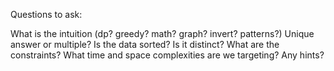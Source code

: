 Questions to ask:

What is the intuition (dp? greedy? math? graph? invert? patterns?) 
Unique answer or multiple?
Is the data sorted? Is it distinct? What are the constraints?
What time and space complexities are we targeting?
Any hints?
